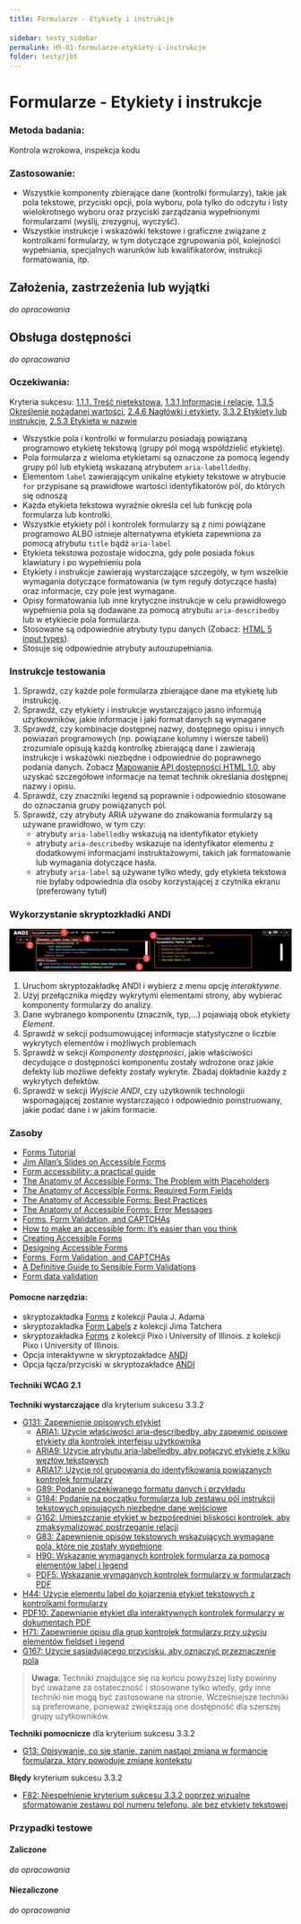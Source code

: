 ```yaml
---
title: Formularze - Etykiety i instrukcje

sidebar: testy_sidebar
permalink: H5-01-formularze-etykiety-i-instrukcje
folder: testy/jbt
---
```



# Formularze - Etykiety i instrukcje

### Metoda badania:
Kontrola wzrokowa, inspekcja kodu

### Zastosowanie:
-	Wszystkie komponenty zbierające dane (kontrolki formularzy), takie jak pola tekstowe, przyciski opcji, pola wyboru, pola tylko do odczytu i listy wielokrotnego wyboru oraz przyciski zarządzania wypełnionymi formularzami (wyślij, zrezygnuj, wyczyść).
-	Wszystkie instrukcje i wskazówki tekstowe i graficzne związane z kontrolkami formularzy, w tym dotyczące zgrupowania pól, kolejności wypełniania, specjalnych warunków lub kwalifikatorów, instrukcji formatowania, itp.   

## Założenia, zastrzeżenia lub wyjątki
_do opracowania_

## Obsługa dostępności
_do opracowania_

### Oczekiwania:
Kryteria sukcesu: [1.1.1. Treść nietekstowa](https://wcag.lepszyweb.pl/#non-text-content), [1.3.1 Informacje i relacje](https://wcag.lepszyweb.pl/#headings-and-labels), [1.3.5 Określenie pożądanej wartości](https://wcag.lepszyweb.pl/#identify-input-purpose), [2.4.6 Nagłówki i etykiety](https://wcag.lepszyweb.pl/#headings-and-labels), [3.3.2 Etykiety lub instrukcje](https://wcag.lepszyweb.pl/#labels-or-instructions), [2.5.3 Etykieta w nazwie](https://wcag.lepszyweb.pl/#label-in-name)
-	Wszystkie pola i kontrolki w formularzu posiadają powiązaną programowo etykietę tekstową (grupy pól mogą współdzielić etykietę).
-	Pola formularza z wieloma etykietami są oznaczone za pomocą legendy grupy pól lub etykietą wskazaną atrybutem `aria-labelldedby`.
-	Elementom `label` zawierającym unikalne etykiety tekstowe w atrybucie `for` przypisane są prawidłowe wartości identyfikatorów pól, do których się odnoszą  
-	Każda etykieta tekstowa wyraźnie określa cel lub funkcję pola formularza lub kontrolki.
-	Wszystkie etykiety pól i kontrolek formularzy są z nimi powiązane programowo ALBO istnieje alternatywna etykieta zapewniona za pomocą atrybutu `title` bądź `aria-label`
-	Etykieta tekstowa pozostaje widoczna, gdy pole posiada fokus klawiatury i po wypełnieniu pola
-	Etykiety i instrukcje zawierają wystarczające szczegóły, w tym wszelkie wymagania dotyczące formatowania (w tym reguły dotyczące hasła) oraz informacje, czy pole jest wymagane.
-	Opisy formatowania lub inne krytyczne instrukcje w celu prawidłowego wypełnienia pola są dodawane za pomocą atrybutu `aria-describedby` lub w etykiecie pola formularza.
-	Stosowane są odpowiednie atrybuty typu danych (Zobacz: [HTML 5 input types](http://www.w3.org/TR/html52/sec-forms.html#sec-states-of-the-type-attribute)).
-	Stosuje się odpowiednie atrybuty autouzupełniania.

### Instrukcje testowania
1.	Sprawdź, czy każde pole formularza zbierające dane ma etykietę lub instrukcję.
2.	Sprawdź, czy etykiety i instrukcje wystarczająco jasno informują użytkowników, jakie informacje i jaki format danych są wymagane 
3.	Sprawdź, czy kombinacje dostępnej nazwy, dostępnego opisu i innych powiazań programowych (np. powiązane kolumny i wiersze tabeli) zrozumiale opisują każdą kontrolkę zbierającą dane i zawierają instrukcje i wskazówki niezbędne i odpowiednie do poprawnego podania danych. Zobacz [Mapowanie API dostępności HTML 1.0](https://www.w3.org/TR/html-aam-1.0/#input-type-text-input-type-password-input-type-search-input-type-tel-input-type-url-and-textarea-element), aby uzyskać szczegółowe informacje na temat technik określania dostępnej nazwy i opisu.
4.	Sprawdź, czy znaczniki legend są poprawnie i odpowiednio stosowane do oznaczania grupy powiązanych pól.
5.	Sprawdź, czy atrybuty ARIA używane do znakowania formularzy są używane prawidłowo, w tym czy:
    - atrybuty `aria-labelledby` wskazują na identyfikator etykiety
    - atrybuty `aria-describedby` wskazuje na identyfikator elementu z dodatkowymi informacjami instruktażowymi, takich jak formatowanie lub wymagania dotyczące hasła.
    - atrybuty `aria-label` są używane tylko wtedy, gdy etykieta tekstowa nie byłaby odpowiednia dla osoby korzystającej z czytnika ekranu (preferowany tytuł)

### Wykorzystanie skryptozkładki ANDI
![Wykorzystanie skryptozkładki ANDI](/images/andi/andi-forms.png)
1.	Uruchom skryptozakładkę ANDI i wybierz z menu opcję *interaktywne*.
2.	Użyj przełącznika między wykrytymi elementami strony, aby wybierać komponenty formularzy do analizy.
3.	Dane wybranego komponentu (znacznik, typ,...) pojawiają obok etykiety *Element*.
4.	Sprawdź w sekcji podsumowującej informacje statystyczne o liczbie wykrytych elementów i możliwych problemach
5.	Sprawdź w sekcji *Komponenty dostępności*, jakie właściwości decydujące o dostępności komponentu zostały wdrożone oraz jakie defekty lub możliwe defekty zostały wykryte. Zbadaj dokładnie każdy z wykrytych defektów.
6.	Sprawdź w sekcji *Wyjście ANDI*, czy użytkownik technologii wspomagającej zostanie wystarczająco i odpowiednio poinstruowany, jakie podać dane i w jakim formacie.   

### Zasoby
- [Forms Tutorial](https://www.w3.org/WAI/tutorials/forms/)
- [Jim Allan’s Slides on Accessible Forms](https://patterns.tsbvi.edu/forms/1-welcome.html)
- [Form accessibility: a practical guide](https://itnext.io/form-accessibility-a-practical-guide-4062b7e2dd14)
- [The Anatomy of Accessible Forms: The Problem with Placeholders](https://www.deque.com/blog/accessible-forms-the-problem-with-placeholders/)
- [The Anatomy of Accessible Forms: Required Form Fields](https://www.deque.com/blog/anatomy-of-accessible-forms-required-form-fields/)
- [The Anatomy of Accessible Forms: Best Practices](https://www.deque.com/blog/anatomy-of-accessible-forms-best-practices/)
- [The Anatomy of Accessible Forms: Error Messages](https://www.deque.com/blog/anatomy-of-accessible-forms-error-messages/)
- [Forms, Form Validation, and CAPTCHAs](http://web-accessibility.carnegiemuseums.org/code/forms/)
- [How to make an accessible form: it’s easier than you think](https://www.freecodecamp.org/news/how-to-make-an-accessible-form-its-easier-than-you-think-672d3f4ff573/)
- [Creating Accessible Forms](https://webaim.org/techniques/forms/controls)
- [Designing Accessible Forms](https://blog.prototypr.io/designing-accessible-forms-82f2ea11697f)
- [Forms, Form Validation, and CAPTCHAs](http://web-accessibility.carnegiemuseums.org/code/forms/)
- [A Definitive Guide to Sensible Form Validations](http://form.guide/best-practices/form-validations-definitive-guide.html)
- [Form data validation](https://developer.mozilla.org/en-US/docs/Learn/HTML/Forms/Form_validation)


#### Pomocne narzędzia:
-	skryptozakładka [Forms](http://pauljadam.com/bookmarklets/index.html) z kolekcji Paula J. Adama
-	skryptozakładka [Form Labels](https://jimthatcher.com/favelets/) z kolekcji Jima Tatchera
-	skryptozakładka [Forms](https://accessibility-bookmarklets.org/install.html) z kolekcji Pixo i University of Illinois. z kolekcji Pixo i University of Illinois.
-	Opcja interaktywne w skryptozakładce [ANDI](https://lepszyweb.pl/andi/help/install.html)
-	Opcja łącza/przyciski w skryptozakładce [ANDI](https://lepszyweb.pl/andi/help/install.html)

#### Techniki WCAG 2.1

**Techniki wystarczające** dla kryterium sukcesu 3.3.2

- [G131: Zapewnienie opisowych etykiet](https://www.w3.org/WAI/WCAG22/Techniques/general/G84)
  - [ARIA1: Użycie właściwości aria-describedby, aby zapewnić opisowe etykiety dla kontrolek interfejsu użytkownika](https://www.w3.org/WAI/WCAG22/Techniques/aria/ARIA1)
  - [ARIA9: Użycie atrybutu aria-labelledby, aby połączyć etykietę z kilku węzłów tekstowych](https://www.w3.org/WAI/WCAG22/Techniques/aria/ARIA9)
  - [ARIA17: Użycie ról grupowania do identyfikowania powiązanych kontrolek formularzy](https://www.w3.org/WAI/WCAG22/Techniques/aria/ARIA17)
  - [G89: Podanie oczekiwanego formatu danych i przykładu](https://www.w3.org/WAI/WCAG22/Techniques/general/G84)
  - [G184: Podanie na początku formularza lub zestawu pól instrukcji tekstowych opisujących niezbędne dane wejściowe](https://www.w3.org/WAI/WCAG22/Techniques/general/G84)
  - [G162: Umieszczanie etykiet w bezpośredniej bliskości kontrolek, aby zmaksymalizować postrzeganie relacji](https://www.w3.org/WAI/WCAG22/Techniques/general/G84)
  - [G83: Zapewnienie opisów tekstowych wskazujących wymagane pola, które nie zostały wypełnione](https://www.w3.org/WAI/WCAG22/Techniques/general/G84)
  - [H90: Wskazanie wymaganych kontrolek formularza za pomocą elementów label i legend](https://www.w3.org/WAI/WCAG22/Techniques/html/H90)
  - [PDF5: Wskazanie wymaganych kontrolek formularzy w formularzach PDF](https://www.w3.org/WAI/WCAG22/Techniques/pdf/PDF5)
- [H44: Użycie elementu label do kojarzenia etykiet tekstowych z kontrolkami formularzy](https://www.w3.org/WAI/WCAG22/Techniques/html/H44)
- [PDF10: Zapewnianie etykiet dla interaktywnych kontrolek formularzy w dokumentach PDF](https://www.w3.org/WAI/WCAG22/Techniques/pdf/PDF10)
- [H71: Zapewnienie opisu dla grup kontrolek formularzy przy użyciu elementów fieldset i legend](https://www.w3.org/WAI/WCAG22/Techniques/html/H71)
- [G167: Użycie sąsiadującego przycisku, aby oznaczyć przeznaczenie pola](https://www.w3.org/WAI/WCAG22/Techniques/general/G84)
> **Uwaga**: Techniki znajdujące się na końcu powyższej listy powinny być uważane za ostateczność i stosowane tylko wtedy, gdy inne techniki nie mogą być zastosowane na stronie. Wcześniejsze techniki są preferowane, ponieważ zwiększają one dostępność dla szerszej grupy użytkowników.

**Techniki pomocnicze** dla kryterium sukcesu 3.3.2
- [G13: Opisywanie, co się stanie, zanim nastąpi zmiana w formancie formularza, który powoduje zmianę kontekstu](https://www.w3.org/WAI/WCAG22/Techniques/general/G84)

**Błędy** kryterium sukcesu 3.3.2
- [F82: Niespełnienie kryterium sukcesu 3.3.2 poprzez wizualne sformatowanie zestawu pól numeru telefonu, ale bez etykiety tekstowej](https://www.w3.org/WAI/WCAG22/Techniques/failures/F82)

### Przypadki testowe

#### Zaliczone
_do opracowania_

#### Niezaliczone
_do opracowania_
